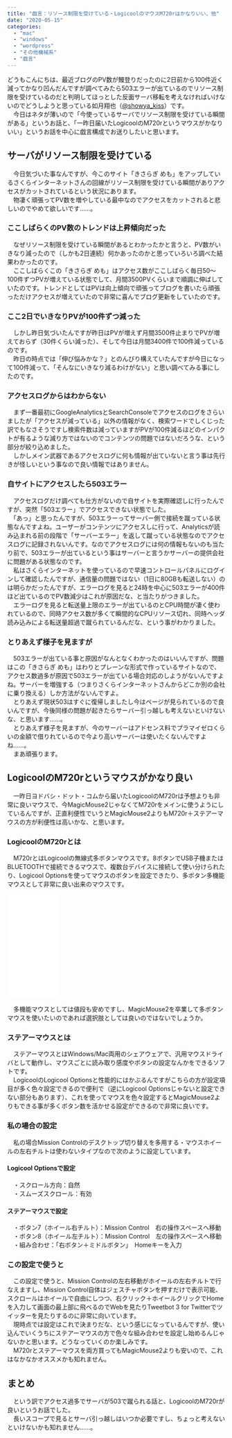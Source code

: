 ```yaml
---
title: "戯言：リソース制限を受けている・LogicoolのマウスM720rはかなりいい、他"
date: "2020-05-15"
categories: 
  - "mac"
  - "windows"
  - "wordpress"
  - "その他機械系"
  - "戯言"
---
```


どうもこんにちは、最近ブログのPV数が鰻登りだったのに2日前から100件近く減ってかなり凹んだんですが調べてみたら503エラーが出ているのでリソース制限を受けているのだと判明してほっとした反面サーバ移転を考えなければいけないのでどうしようと思っている如月翔也（[@showya\_kiss](http://twitter.com/showya_kiss)）です。  
　今日はネタが薄いので「今使っているサーバでリソース制限を受けている瞬間がある」というお話と、「一昨日届いたLogicoolのM720rというマウスがかなりいい」というお話を中心に戯言構成でお送りしたいと思います。  

## サーバがリソース制限を受けている

　今日気づいた事なんですが、今このサイト「きさらぎ めも」をアップしているさくらインターネットさんの回線がリソース制限を受けている瞬間がありアクセスがカットされているという状況にあります。  
　物凄く頑張ってPV数を増やしている最中なのでアクセスをカットされると悲しいのでやめて欲しいです……。  

### ここしばらくのPV数のトレンドは上昇傾向だった

　なぜリソース制限を受けている瞬間があるとわかったかと言うと、PV数がいきなり減ったので（しかも2日連続）何かあったのかと思っていろいろ調べた結果わかったのです。  
　ここしばらくこの「きさらぎ めも」はアクセス数がここしばらく毎日50〜100件ずつPVが増えている状態でして、月間3500PVくらいまで順調に伸ばしていたのです。トレンドとしてはPVは向上傾向で頑張ってブログを書いたら頑張っただけアクセスが増えていたので非常に喜んでブログ更新をしていたのです。  

### ここ2日でいきなりPVが100件ずつ減った

　しかし昨日気づいたんですが昨日はPVが増えず月間3500件止まりでPVが増えておらず（30件くらい減った）、そして今日は月間3400件で100件減っているのです。  
　昨日の時点では「伸び悩みかな？」とのんびり構えていたんですが今日になって100件減って、「そんなにいきなり減るわけがない」と思い調べてみる事にしたのです。  

### アクセスログからはわからない

　まず一番最初にGoogleAnalyticsとSearchConsoleでアクセスのログをさらいましたが「アクセスが減っている」以外の情報がなく、検索ワードでしくじった訳でもなさそうですし検索件数は減っていますがPVが100件減るほどのインパクトが有るような減り方ではないのでコンテンツの問題ではないだろうな、という部分が絞り込めました。  
　しかしメイン武器であるアクセスログに何も情報が出ていないと言う事は先行きが怪しいという事なので良い情報ではありません。  

### 自サイトにアクセスしたら503エラー

　アクセスログだけ調べても仕方がないので自サイトを実際確認しに行ったんですが、突然「503エラー」でアクセスできない状態でした。  
　「あっ」と思ったんですが、503エラーってサーバー側で接続を蹴っている状態なんですよね。ユーザーがコンテンツにアクセスしに行って、Analyticsが読み込まれる前の段階で「サーバーエラー」を返して蹴っている状態なのでアクセスログに記録されないんです。なのでアクセスログには何の情報もないのも当たり前で、503エラーが出ているという事はサーバーと言うかサーバーの提供会社に問題がある状態なのです。  
　私はさくらインターネットを使っているので早速コントロールパネルにログインして確認したんですが、通信量の問題ではない（1日に80GBも転送しない）のは明らかだったんですが、エラーログを見ると24時を中心に503エラーが400件ほど出ているのでPV数減少はこれが原因だな、と当たりがつきました。  
　エラーログを見ると転送量上限のエラーが出ているのとCPU時間が凄く使われているので、同時アクセス数が多くて瞬間的なCPUリソース切れ、同時ヘッダ読み込みによる転送量超過で蹴られているんだな、という事がわかりました。  

### とりあえず様子を見ますが

　503エラーが出ている事と原因がなんとなくわかったのはいいんですが、問題はこの「きさらぎ めも」はわりとプレーンな形式で作っているサイトなので、アクセス数過多が原因で503エラーが出ている場合対応のしようがないんですよね。サーバーを増強する（つまりさくらインターネットさんからどこか別の会社に乗り換える）しか方法がないんですよ。  
　とりあえず現状503はすぐに復帰しましたし今はページが見られているので良いんですが、今後同様の問題が起きたらサーバー引っ越しも考えないといけないな、と思います……。  
　とりあえず様子を見ますが、今のサーバーはアドセンス料でプラマイゼロくらいの金額で借りれているので今より高いサーバーは使いたくないんですよね……。  
　まあ頑張ります。  

## LogicoolのM720rというマウスがかなり良い

　一昨日ヨドバシ・ドット・コムから届いたLogicoolのM720rは予想よりも非常に良いマウスで、今MagicMouse2じゃなくてM720rをメインに使うようにしているんですが、正直利便性でいうとMagicMouse2よりもM720r＋ステアーマウスの方が利便性は高いかな、と思います。  

### LogicoolのM720rとは

　M720rとはLogicoolの無線式多ボタンマウスです。8ボタンでUSB子機またはBLUETOOTHで接続できるマウスで、複数台デバイスに接続して使い分けられたり、Logicool Optionsを使ってマウスのボタンを設定できたり、多ボタン多機能マウスとして非常に良い出来のマウスです。  

<iframe style="width:120px;height:240px;" marginwidth="0" marginheight="0" scrolling="no" frameborder="0" src="//rcm-fe.amazon-adsystem.com/e/cm?lt1=_blank&amp;bc1=000000&amp;IS2=1&amp;bg1=FFFFFF&amp;fc1=000000&amp;lc1=0000FF&amp;t=dtribe-22&amp;language=ja_JP&amp;o=9&amp;p=8&amp;l=as4&amp;m=amazon&amp;f=ifr&amp;ref=as_ss_li_til&amp;asins=B07RGVZ1VG&amp;linkId=94d692da3c580213ed70c19df654acf5"></iframe>

  
  
　多機能マウスとしては値段も安めですし、MagicMouse2を卒業して多ボタンマウスを使いたいのであれば選択肢としては良いのではないでしょうか。  

### ステアーマウスとは

　ステアーマウスとはWindows/Mac両用のシェアウェアで、汎用マウスドライバとして動作し、マウスごとに読み取り感度やボタンの設定なんかをできるソフトです。  
　LogicoolのLogicool Optionsと性能的にはかぶるんですがこちらの方が設定項目が多く色々設定できるので便利で（逆にLogicool Optionsじゃないと設定できない部分もあります）、これを使ってマウスを色々設定するとMagicMouse2よりもできる事が多くボタン数を活かせる設定ができるので非常に良いです。  

### 私の場合の設定

　私の場合Mission Controlのデスクトップ切り替えを多用する・マウスホイールの左右チルトは使わないタイプなので次のように設定しています。  

#### Logicool Optionsで設定

　・スクロール方向：自然  
　・スムーズスクロール：有効  

#### ステアーマウスで設定

　・ボタン7（ホイール右チルト）：Mission Control　右の操作スペースへ移動  
　・ボタン8（ホイール左チルト）：Mission Control　左の操作スペースへ移動  
　・組み合わせ：「右ボタン＋ミドルボタン」　Homeキーを入力  

### この設定で使うと

　この設定で使うと、Mission Controlの左右移動がホイールの左右チルトで行なえますし、Mission Control自体はジェスチャボタンを押すだけで表示可能、スクロールはホイールで自由にしつつ、右クリック＋ホイールクリックでHomeを入力して画面の最上部に飛べるのでWebを見たりTweetbot 3 for Twitterでツイッターを見たりするのに非常に向いています。  
　現時点では設定はこれで決まりだな、という感じになっているんですが、使い込んでいくうちにステアーマウスの方で色々な組み合わせを設定し始めるんじゃないかと思います。どうなっていくのか楽しみです。  
　M720rとステアーマウスを両方買ってもMagicMouse2よりも安いので、これはなかなかオススメかも知れません。  

## まとめ

　という訳でアクセス過多でサーバが503で蹴られる話と、LogicoolのM720rが良いというお話でした。  
　長いスコープで見るとサーバ引っ越しはいつか必要ですし、ちょっと考えないといけないかも知れません……。
